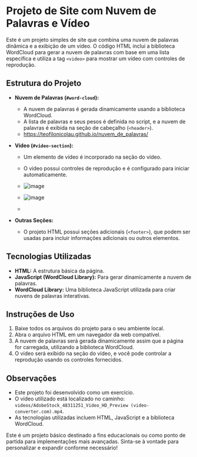 # Projeto de Site com Nuvem de Palavras e Vídeo

Este é um projeto simples de site que combina uma nuvem de palavras dinâmica e a exibição de um vídeo. O código HTML inclui a biblioteca WordCloud para gerar a nuvem de palavras com base em uma lista específica e utiliza a tag `<video>` para mostrar um vídeo com controles de reprodução.

## Estrutura do Projeto

- **Nuvem de Palavras (`#word-cloud`):**
  - A nuvem de palavras é gerada dinamicamente usando a biblioteca WordCloud.
  - A lista de palavras e seus pesos é definida no script, e a nuvem de palavras é exibida na seção de cabeçalho (`<header>`).
  - https://teofilonicolau.github.io/nuvem_de_palavras/

- **Vídeo (`#video-section`):**
  - Um elemento de vídeo é incorporado na seção do vídeo.
  - O vídeo possui controles de reprodução e é configurado para iniciar automaticamente.
  - ![image](https://github.com/teofilonicolau/nuvem_de_palavras/assets/97030160/3874ef7b-9af4-4124-96af-4dc05da114cb)
 
  - ![image](https://github.com/teofilonicolau/nuvem_de_palavras/assets/97030160/e473d296-29ca-4c0b-a8cd-6c7cc01f7adb)

  - 


- **Outras Seções:**
  - O projeto HTML possui seções adicionais (`<footer>`), que podem ser usadas para incluir informações adicionais ou outros elementos.

## Tecnologias Utilizadas

- **HTML:** A estrutura básica da página.
- **JavaScript (WordCloud Library):** Para gerar dinamicamente a nuvem de palavras.
- **WordCloud Library:** Uma biblioteca JavaScript utilizada para criar nuvens de palavras interativas.

## Instruções de Uso

1. Baixe todos os arquivos do projeto para o seu ambiente local.
2. Abra o arquivo HTML em um navegador da web compatível.
3. A nuvem de palavras será gerada dinamicamente assim que a página for carregada, utilizando a biblioteca WordCloud.
4. O vídeo será exibido na seção do vídeo, e você pode controlar a reprodução usando os controles fornecidos.

## Observações

- Este projeto foi desenvolvido como um exercício.
- O vídeo utilizado está localizado no caminho: `videos/AdobeStock_48311251_Video_HD_Preview (video-converter.com).mp4`.
- As tecnologias utilizadas incluem HTML, JavaScript e a biblioteca WordCloud.

Este é um projeto básico destinado a fins educacionais ou como ponto de partida para implementações mais avançadas. Sinta-se à vontade para personalizar e expandir conforme necessário!
